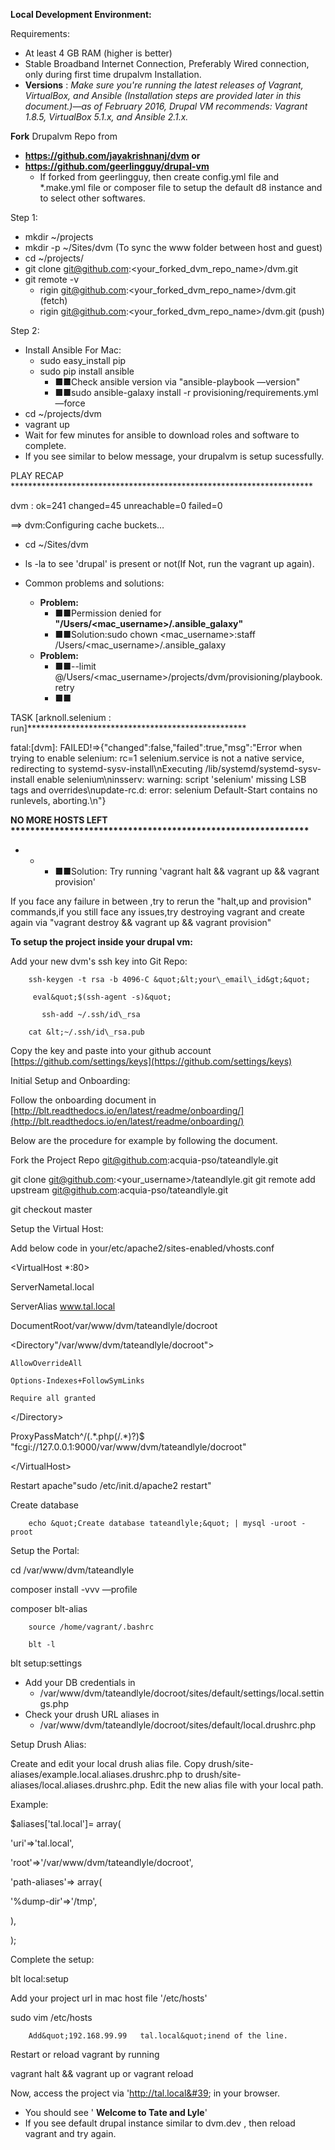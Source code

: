 **Local Development Environment:**

Requirements:

- At least 4 GB RAM (higher is better)
- Stable Broadband Internet Connection, Preferably Wired connection, only during first time drupalvm Installation.
- **Versions** : _Make sure you&#39;re running the latest releases of Vagrant, VirtualBox, and Ansible (Installation steps are provided later in this document.)—as of February 2016, Drupal VM recommends: Vagrant 1.8.5, VirtualBox 5.1.x, and Ansible 2.1.x._

**Fork** Drupalvm Repo from

- **https://github.com/jayakrishnanj/dvm or**
- **https://github.com/geerlingguy/drupal-vm**
  - If forked from geerlingguy, then create config.yml file and \*.make.yml file or composer file to setup the default d8 instance and to select other softwares.

Step 1:

- mkdir ~/projects
- mkdir -p ~/Sites/dvm (To sync the www folder between host and guest)
- cd ~/projects/
- git clone git@github.com:&lt;your\_forked\_dvm\_repo\_name&gt;/dvm.git
- git remote -v
  - rigin git@github.com:&lt;your\_forked\_dvm\_repo\_name&gt;/dvm.git (fetch)
  - rigin git@github.com:&lt;your\_forked\_dvm\_repo\_name&gt;/dvm.git (push)

Step 2:

- Install Ansible For Mac:
  - sudo easy\_install pip
  - sudo pip install ansible
    - ■■Check ansible version via &quot;ansible-playbook —version&quot;
    - ■■sudo ansible-galaxy install -r provisioning/requirements.yml —force
- cd ~/projects/dvm
- vagrant up
- Wait for few minutes for ansible to download roles and software to complete.
- If you see similar to below message, your drupalvm is setup sucessfully.

PLAY RECAP \*\*\*\*\*\*\*\*\*\*\*\*\*\*\*\*\*\*\*\*\*\*\*\*\*\*\*\*\*\*\*\*\*\*\*\*\*\*\*\*\*\*\*\*\*\*\*\*\*\*\*\*\*\*\*\*\*\*\*\*\*\*\*\*\*\*\*\*\*

dvm                        : ok=241  changed=45   unreachable=0    failed=0

==&gt; dvm:Configuring cache buckets…

- cd ~/Sites/dvm
- ls -la to see &#39;drupal&#39; is present or not(If Not, run the vagrant up again).

- Common problems and solutions:
  - **Problem:**
    - ■■Permission denied for **&quot;/Users/&lt;mac\_username&gt;/.ansible\_galaxy&quot;**
    - ■■Solution:sudo chown &lt;mac\_username&gt;:staff /Users/&lt;mac\_username&gt;/.ansible\_galaxy
  - **Problem:**
    - ■■--limit @/Users/&lt;mac\_username&gt;/projects/dvm/provisioning/playbook.retry
    - ■■

TASK [arknoll.selenium : run]\*\*\*\*\*\*\*\*\*\*\*\*\*\*\*\*\*\*\*\*\*\*\*\*\*\*\*\*\*\*\*\*\*\*\*\*\*\*\*\*\*\*\*\*\*\*\*\*\*\*

fatal:[dvm]: FAILED!=&gt;{&quot;changed&quot;:false,&quot;failed&quot;:true,&quot;msg&quot;:&quot;Error when trying to enable selenium: rc=1 selenium.service is not a native service, redirecting to systemd-sysv-install\nExecuting /lib/systemd/systemd-sysv-install enable selenium\ninsserv: warning: script &#39;selenium&#39; missing LSB tags and overrides\nupdate-rc.d: error: selenium Default-Start contains no runlevels, aborting.\n&quot;}

**NO MORE HOSTS LEFT**  **\*\*\*\*\*\*\*\*\*\*\*\*\*\*\*\*\*\*\*\*\*\*\*\*\*\*\*\*\*\*\*\*\*\*\*\*\*\*\*\*\*\*\*\*\*\*\*\*\*\*\*\*\*\*\*\*\*\*\*\*\***

-
  -
    - ■■Solution: Try running &#39;vagrant halt &amp;&amp; vagrant up &amp;&amp; vagrant provision&#39;

If you face any failure in between ,try to rerun the &quot;halt,up and provision&quot; commands,if you still face any issues,try destroying vagrant and create again via &quot;vagrant destroy &amp;&amp; vagrant up &amp;&amp; vagrant provision&quot;

**To setup the project inside your drupal vm:**

Add your new dvm&#39;s ssh key into Git Repo:

        ssh-keygen -t rsa -b 4096-C &quot;&lt;your\_email\_id&gt;&quot;

         eval&quot;$(ssh-agent -s)&quot;

           ssh-add ~/.ssh/id\_rsa

        cat &lt;~/.ssh/id\_rsa.pub

Copy the key and paste into your github account [https://github.com/settings/keys](https://github.com/settings/keys)

Initial Setup and Onboarding:

Follow the onboarding document in [http://blt.readthedocs.io/en/latest/readme/onboarding/](http://blt.readthedocs.io/en/latest/readme/onboarding/)

Below are the procedure for example by following the document.

 Fork the Project Repo git@github.com:acquia-pso/tateandlyle.git

git clone git@github.com:&lt;your\_username&gt;/tateandlyle.git
git remote add upstream git@github.com:acquia-pso/tateandlyle.git

git checkout master

Setup the Virtual Host:

Add below code in your/etc/apache2/sites-enabled/vhosts.conf

&lt;VirtualHost \*:80&gt;

  ServerNametal.local

  ServerAlias www.tal.local

  DocumentRoot/var/www/dvm/tateandlyle/docroot

  &lt;Directory&quot;/var/www/dvm/tateandlyle/docroot&quot;&gt;

    AllowOverrideAll

    Options-Indexes+FollowSymLinks

    Require all granted

  &lt;/Directory&gt;

  ProxyPassMatch^/(.\*\.php(/.\*)?)$ &quot;fcgi://127.0.0.1:9000/var/www/dvm/tateandlyle/docroot&quot;

&lt;/VirtualHost&gt;

Restart apache&quot;sudo /etc/init.d/apache2 restart&quot;



Create database

        echo &quot;Create database tateandlyle;&quot; | mysql -uroot -proot

Setup the Portal:

cd /var/www/dvm/tateandlyle

composer install -vvv —profile

composer blt-alias

        source /home/vagrant/.bashrc

        blt -l

blt setup:settings

- Add your DB credentials in
  - /var/www/dvm/tateandlyle/docroot/sites/default/settings/local.settings.php
- Check your drush URL aliases in
  - /var/www/dvm/tateandlyle/docroot/sites/default/local.drushrc.php

Setup Drush Alias:

Create and edit your local drush alias file. Copy drush/site-aliases/example.local.aliases.drushrc.php to drush/site-aliases/local.aliases.drushrc.php. Edit the new alias file with your local path.

Example:

$aliases[&#39;tal.local&#39;]= array(

 &#39;uri&#39;=&gt;&#39;tal.local&#39;,

 &#39;root&#39;=&gt;&#39;/var/www/dvm/tateandlyle/docroot&#39;,

 &#39;path-aliases&#39;=&gt; array(

   &#39;%dump-dir&#39;=&gt;&#39;/tmp&#39;,

 ),

);

Complete the setup:

blt local:setup

Add your project url in mac host file &#39;/etc/hosts&#39;

sudo vim /etc/hosts

        Add&quot;192.168.99.99   tal.local&quot;inend of the line.

Restart or reload vagrant by running

vagrant halt &amp;&amp; vagrant up or  vagrant reload

Now, access the project via &#39;http://tal.local&#39; in your browser.

- You should see &#39; **Welcome to Tate and Lyle**&#39;
- If you see default drupal instance similar to dvm.dev , then reload vagrant and try again.